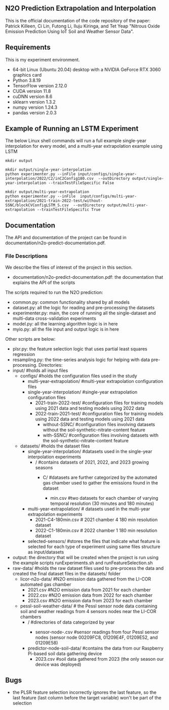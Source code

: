 ## N2O Prediction Extrapolation and Interpolation

This is the official documentation of the code repository of the paper: Patrick Killeen, Ci Lin, Futong Li, Iluju Kiringa, and Tet Yeap "Nitrous Oxide Emission Prediction Using IoT Soil and Weather Sensor Data".

## Requirements

This is my experiment environment.
-	64-bit Linux (Ubuntu 20.04) desktop with a NVIDIA GeForce RTX 3060 graphics card
-	Python 3.8.19
-	TensorFlow version 2.12.0 
-	CUDA version 11.8
-	cuDNN version 8.6
-	sklearn version 1.3.2
-	numpy version 1.24.3
-	pandas version 2.0.3


## Example of Running an LSTM Experiment

The below Linux shell commands will run a full example single-year interpolation for every model, and a multi-year extrapolation example using LSTM
```
mkdir output

mkdir output/single-year-interpolation
python experimenter.py --inFile input/configs/single-year-interpolation/2022/C2/inC2Config180.csv  --outDirectory output/single-year-interpolation --trainTestFileSpecific False

mkdir output/multi-year-extrapolation
python experimenter.py --inFile  input/configs/multi-year-extrapolation/2021-train-2022-test/without-SSNC/blockCVConfigLSTM_S.csv  --outDirectory output/multi-year-extrapolation --trainTestFileSpecific True
```

## Documentation

The API and documentation of the project can be found in documentation/n2o-predict-documentation.pdf.

### File Descriptions
We describe the files of interest of the project in this section.

- documentation/n2o-predict-documentation.pdf: the documentation that explains the API of the scripts

The scripts required to run the N2O prediction:
- common.py: common functionality shared by all models
- dataset.py: all the logic for reading and pre-processing the datasets
- experimenter.py: main, the core of running all the single-dataset and multi-data cross-validation experiments
- model.py: all the learning algorithm logic is in here
- myio.py: all the file input and output logic is in here

Other scripts are below:
- plsr.py: the feature selection logic that uses partial least squares regression
- resampling.py: the time-series analysis logic for helping with data pre-processing.
Directories:
- input/ #holds all input files
	- configs/ #holds the configuration files used in the study
		- multi-year-extrapolation/ #multi-year extrapolation configuration files
		- single-year-interpolation/ #single-year extrapolation configuration files
			- 2021-train-2022-test/ #configuration files for training models using 2021 data and testing models using 2022 data
			- 2022-train-2021-test/ #configuration files for training models using 2022 data and testing models using 2021 data
				- without-SSNC/ #configuration files involving datasets without the soil-synthetic-nitrate-content feature
				- with-SSNC/ #configuration files involving datasets with the soil-synthetic-nitrate-content feature
	- datasets/ #holds the dataset files	
		- single-year-interpolation/ #datasets used in the single-year interpolation experiments
			- <year>/ #contains datasets of 2021, 2022, and 2023 growing seasons
				- C<chamber ID>/ #datasets are further categorized by the automated gas chamber used to gather the emissions found in the dataset
					- <temporal resolution>min.csv #two datasets for each chamber of varying temporal resolution (30 minutes and 180 minutes)
		- multi-year-extrapolation/ # datasets used in the multi-year extrapolation experiments
			- 2021-C4-180min.csv # 2021 chamber 4 180 min resolution dataset
			- 2022-C1-180min.csv # 2022 chamber 1 180 min resolution dataset
		- selected-sensors/ #stores the files that indicate what feature is selected for each type of experiment  using same files structure as input/datasets
- output: the directory that will be created when the project is run using the example scripts runExperiments.sh and runFeatureSelection.sh
- raw-data/ #holds the raw dataset files used to pre-process the data and created the final dataset files in the datasets/ folder
	- licor-n2o-data/ #N2O emission data gathered from the LI-COR automated gas chamber
		- 2021.csv #N2O emission data from 2021 for each chamber
		- 2022.csv #N2O emission data from 2022 for each chamber
		- 2023.csv #N2O emission data from 2023 for each chamber
	- pessl-soil-weather-data/ # the Pessl sensor node data containing soil and weather readings from 4 sensors nodes near the LI-COR chambers
		- <year>/ #directories of data categorized by year
			- sensor-node-<sensor node ID>.csv #sensor readings from four Pessl sensor nodes (sensor node 00209FC8, 01209E4F, 01209E52, and 01209E58)
		- predictor-node-soil-data/ #contains the data from our Raspberry Pi-based soil data gathering device
			- 2023.csv #soil data gathered from 2023 (the only season our device was deployed)
			
## Bugs
- the PLSR feature selection incorrectly ignores the last feature, so the last feature (last column before the target variable) won't be part of the selection